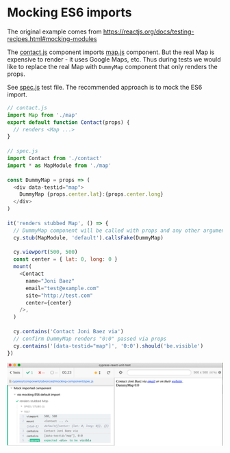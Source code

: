 # Mocking ES6 imports

The original example comes from https://reactjs.org/docs/testing-recipes.html#mocking-modules

The [contact.js](contact.js) component imports [map.js](map.js) component. But the real Map is expensive to render - it uses Google Maps, etc. Thus during tests we would like to replace the real Map with `DummyMap` component that only renders the props.

See [spec.js](spec.js) test file. The recommended approach is to mock the ES6 import.

```js
// contact.js
import Map from './map'
export default function Contact(props) {
  // renders <Map ...>
}

// spec.js
import Contact from './contact'
import * as MapModule from './map'

const DummyMap = props => (
  <div data-testid="map">
    DummyMap {props.center.lat}:{props.center.long}
  </div>
)

it('renders stubbed Map', () => {
  // DummyMap component will be called with props and any other arguments
  cy.stub(MapModule, 'default').callsFake(DummyMap)

  cy.viewport(500, 500)
  const center = { lat: 0, long: 0 }
  mount(
    <Contact
      name="Joni Baez"
      email="test@example.com"
      site="http://test.com"
      center={center}
    />,
  )

  cy.contains('Contact Joni Baez via')
  // confirm DummyMap renders "0:0" passed via props
  cy.contains('[data-testid="map"]', '0:0').should('be.visible')
})
```

![Dummy map test](images/dummy-map.png)
